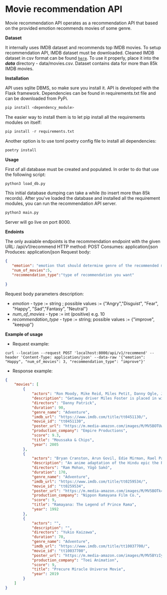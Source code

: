 # Movie recommendation API

Movie recommendation API operates as a recommendation API that based on the provided emotion recommends movies of some genre. 


**Dataset** 

It internally uses IMDB dataset and recommends top IMDB movies. To setup recommendation API, IMDB dataset must be downloaded. Cleaned IMDB dataset in csv format can be found [`here`](https://drive.google.com/file/d/1Sb6UVwp6HYb7huo74Kbf-XDqQsM334rV/view?usp=sharing). To use it properly, place it into the ***data*** directory -  data/movies.csv. Dataset contains data for more than 85k IMDB movies.

**Installation** 

API uses sqlite DBMS, so make sure you install it. API is developed with the Flask framework. Dependencies can be found in requirements.txt file and can be downloaded from PyPi.
```python
pip install <dependency_module>
```
The easier way to install them is to let pip install all the requirements modules on itself:
```python
pip install -r requirements.txt
```

Another option is to use toml poetry config file to install all dependencies:
```python
poetry install
```
  

**Usage**

First of all database must be created and populated. In order to do that use the following script:
```python
python3 load_db.py
```
This initial database dumping can take a while (to insert more than 85k records).
After you've loaded the database and installed all the requirement modules, you can run the recommendation API server.
```python
python3 main.py
```
Server will go live on port 8000.

**Endoints**

The only avaiable endpoints is the recommendation endpoint with the given URL: /api/v1/recommend
HTTP method: POST
Consumes: application/json
Produces: application/json
Request body:
```json
{
   "emotion": "emotion that should determine genre of the recommended movies",
   "num_of_movies":5,
   "recommendation_type":"type of recommendation you want"
    
}
```
Request body parameters description:
- *emotion* - type := string ; possible values := {"Angry","Disguist", "Fear", "Happy", "Sad","Fantasy", "Neutral"}
- *num_of_movies* - type := int (positive) e.g. 10
- *recommendation_type* - type := string; possible values := {"improve", "keepup"}

**Example of usage**

- Request example:
```curl
curl --location --request POST 'localhost:8000/api/v1/recommend' --header 'Content-Type: application/json' --data-raw '{"emotion": "Happy", "num_of_movies": 3, "recommendation_type": "improve"}'
```
- Response example:
```json
{
    "movies": [
        {
            "actors": "Ron Moody, Mike Reid, Miles Petit, Danny Ogle, Jason Gerard, Helena Roman, Matthew Hendrickson, Spyros Merianos, Abbie Balchin, Rachel Balchin, Jason Bullet, Ernesto Cantu, Andy Cheeseman, Emily Corcoran, Lynette Creane",
            "description": "Getaway driver Miles Foster is placed in witness protection after the murder of his friend Andres by Astin Brody, a shady underworld boss. Miles is hidden on the Greek Island of Zanthi with...",
            "directors": "Danny Patrick",
            "duration": 90,
            "genre_name": "Adventure",
            "imdb_url": "https://www.imdb.com/title/tt0451130/",
            "movie_id": "tt0451130",
            "poster_url": "https://m.media-amazon.com/images/M/MV5BOTUwMmI1MWEtYzRkNy00NjBkLTllM2YtZmNkNmVjODI1M2Q2XkEyXkFqcGdeQXVyMzA2ODY0NA@@.jpg",
            "production_company": "Empire Productions",
            "score": 9.3,
            "title": "Moussaka & Chips",
            "year": 2005
        },
        {
            "actors": "Bryan Cranston, Arun Govil, Edie Mirman, Rael Padamsee, Namrata Sawhney, James Earl Jones, Shatrughan Sinha, Jinder Walia, Amrish Puri, Mishal Varma, Tom Wyner, Richard Cansino, Shakti Singh, Dilip Sinha, Michael Sorich",
            "description": "An anime adaptation of the Hindu epic the Ramayana, where Lord Ram combats the wicked king Ravana.",
            "directors": "Ram Mohan, Yûgô Sakô",
            "duration": 170,
            "genre_name": "Adventure",
            "imdb_url": "https://www.imdb.com/title/tt0259534/",
            "movie_id": "tt0259534",
            "poster_url": "https://m.media-amazon.com/images/M/MV5BOTk4NGM0NmUtOTc2Yi00NTcxLWE3NGItYzEwODZjNzlhZjE2XkEyXkFqcGdeQXVyNTgyNTA4MjM@.jpg",
            "production_company": "Nippon Ramayana Film Co.",
            "score": 9,
            "title": "Ramayana: The Legend of Prince Rama",
            "year": 1992
        },
        {
            "actors": "",
            "description": "",
            "directors": "Yukio Kaizawa",
            "duration": 70,
            "genre_name": "Adventure",
            "imdb_url": "https://www.imdb.com/title/tt10037700/",
            "movie_id": "tt10037700",
            "poster_url": "https://m.media-amazon.com/images/M/MV5BYzIyMWRkMTktZmYyYy00YzZkLWFlOWEtOGU2MmEyNjVkZDk3XkEyXkFqcGdeQXVyNzEyMDQ1MDA@.jpg",
            "production_company": "Toei Animation",
            "score": 9,
            "title": "Precure Miracle Universe Movie",
            "year": 2019
        }
    ]
}
```


